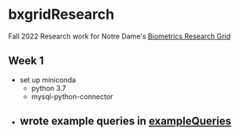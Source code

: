 # bxgridResearch
Fall 2022 Research work for Notre Dame's [Biometrics Research Grid](https://bxgrid.cse.nd.edu/browse.php)

## Week 1
- set up miniconda
  - python 3.7
  - mysql-python-connector
- wrote example queries in [exampleQueries](https://github.com/lbraby/bxgridResearch/tree/main/exampleQueries)
  - 
